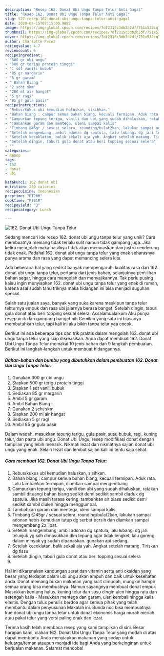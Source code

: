 ```yaml
---
description: "Resep 162. Donat Ubi Ungu Tanpa Telur Anti Gagal"
title: "Resep 162. Donat Ubi Ungu Tanpa Telur Anti Gagal"
slug: 527-resep-162-donat-ubi-ungu-tanpa-telur-anti-gagal
date: 2020-08-15T07:15:00.988Z
image: https://img-global.cpcdn.com/recipes/7df2315c3db2b2df/751x532cq70/162-donat-ubi-ungu-tanpa-telur-foto-resep-utama.jpg
thumbnail: https://img-global.cpcdn.com/recipes/7df2315c3db2b2df/751x532cq70/162-donat-ubi-ungu-tanpa-telur-foto-resep-utama.jpg
cover: https://img-global.cpcdn.com/recipes/7df2315c3db2b2df/751x532cq70/162-donat-ubi-ungu-tanpa-telur-foto-resep-utama.jpg
author: Charlotte Perez
ratingvalue: 4.7
reviewcount: 6
recipeingredient:
- "300 gr ubi ungu"
- "500 gr terigu protein tinggi"
- "1 sdt vanili bubuk"
- "85 gr margarin"
- "5 gr garam"
- " Bahan Biang "
- "2 scht skm"
- "200 ml air hangat"
- "5 gr ragi"
- "85 gr gula pasir"
recipeinstructions:
- "Rebus/kukus ubi kemudian haluskan, sisihkan."
- "Bahan biang : campur semua bahan biang, kecuali fermipan. Aduk rata. Lalu tambahkan fermipan, diamkan sampai mengembang"
- "Campurkan tepung terigu, vanili dan ubi yang sudah dihaluskan, ratakan sambil dituangi bahan biang sedikit demi sedikit sambil diaduk dg spatula. Jika masih terasa kering, tambahkan air biasa sedikit demi sedikit sambil diulen hingga menggumpal."
- "Tambahkan garam dan mentega, uleni sampai kalis"
- "Timbang @45gr / sesuai selera, rounding/bulat2kan, lakukan sampai adonan habis kemudian tutup dg serbet bersih dan diamkan sampai mengembang 2x lipat."
- "Setelah mengembang, ambil adonan dg spatula, lalu lubangi dg jari telunjuk yg sdh dimasukkan dlm tepung agar tidak lengket, lalu goreng dalam minyak yg sudah dipanaskan. gunakan api sedang."
- "Setelah kecoklatan, balik sekali aja yah. Angkat setelah matang. Tiriskan dg tissu"
- "Setelah dingin, taburi gula donat atau beri topping sesuai selera"
- ""
categories:
- Resep
tags:
- 162
- donat
- ubi

katakunci: 162 donat ubi 
nutrition: 250 calories
recipecuisine: Indonesian
preptime: "PT20M"
cooktime: "PT51M"
recipeyield: "3"
recipecategory: Lunch

---
```



![162. Donat Ubi Ungu Tanpa Telur](https://img-global.cpcdn.com/recipes/7df2315c3db2b2df/751x532cq70/162-donat-ubi-ungu-tanpa-telur-foto-resep-utama.jpg)

Sedang mencari ide resep 162. donat ubi ungu tanpa telur yang unik? Cara membuatnya memang tidak terlalu sulit namun tidak gampang juga. Jika keliru mengolah maka hasilnya tidak akan memuaskan dan justru cenderung tidak enak. Padahal 162. donat ubi ungu tanpa telur yang enak seharusnya punya aroma dan rasa yang dapat memancing selera kita.

Ada beberapa hal yang sedikit banyak mempengaruhi kualitas rasa dari 162. donat ubi ungu tanpa telur, pertama dari jenis bahan, selanjutnya pemilihan bahan segar, hingga cara mengolah dan menyajikannya. Tak perlu pusing kalau ingin menyiapkan 162. donat ubi ungu tanpa telur yang enak di rumah, karena asal sudah tahu triknya maka hidangan ini bisa menjadi suguhan spesial.

Salah satu jualan saya, banyak yang suka karena meskipun tanpa telur tekturnya empuk dan rasa ubi jalarnya berasa banget. Setelah dingin, taburi gula donat atau beri topping sesuai selera. Assalamualaikum Aku punya resep unik dan gampang banget nih Cemilan yang satu ini biasanya membutuhkan telur, tapi kali ini aku bikin tanpa telur yaa cocok.


Berikut ini ada beberapa tips dan trik praktis dalam mengolah 162. donat ubi ungu tanpa telur yang siap dikreasikan. Anda dapat membuat 162. Donat Ubi Ungu Tanpa Telur memakai 10 jenis bahan dan 9 langkah pembuatan. Berikut ini langkah-langkah untuk membuat hidangannya.

<!--inarticleads1-->

##### Bahan-bahan dan bumbu yang dibutuhkan dalam pembuatan 162. Donat Ubi Ungu Tanpa Telur:

1. Gunakan 300 gr ubi ungu
1. Siapkan 500 gr terigu protein tinggi
1. Siapkan 1 sdt vanili bubuk
1. Sediakan 85 gr margarin
1. Ambil 5 gr garam
1. Ambil  Bahan Biang :
1. Gunakan 2 scht skm
1. Siapkan 200 ml air hangat
1. Sediakan 5 gr ragi
1. Ambil 85 gr gula pasir


Dalam wadah, masukkan tepung terigu, gula pasir, susu bubuk, ragi, kuning telur, dan pasta ubi ungu. Donat Ubi Ungu, resep modifikasi donat dengan tampilan yang lebih menarik. Nikmati lezat dan nikmatnya sajian donat ubi ungu yang enak. Selain lezat dan lembut sajian kali ini tentu saja sehat. 

<!--inarticleads2-->

##### Cara membuat 162. Donat Ubi Ungu Tanpa Telur:

1. Rebus/kukus ubi kemudian haluskan, sisihkan.
1. Bahan biang : campur semua bahan biang, kecuali fermipan. Aduk rata. Lalu tambahkan fermipan, diamkan sampai mengembang
1. Campurkan tepung terigu, vanili dan ubi yang sudah dihaluskan, ratakan sambil dituangi bahan biang sedikit demi sedikit sambil diaduk dg spatula. Jika masih terasa kering, tambahkan air biasa sedikit demi sedikit sambil diulen hingga menggumpal.
1. Tambahkan garam dan mentega, uleni sampai kalis
1. Timbang @45gr / sesuai selera, rounding/bulat2kan, lakukan sampai adonan habis kemudian tutup dg serbet bersih dan diamkan sampai mengembang 2x lipat.
1. Setelah mengembang, ambil adonan dg spatula, lalu lubangi dg jari telunjuk yg sdh dimasukkan dlm tepung agar tidak lengket, lalu goreng dalam minyak yg sudah dipanaskan. gunakan api sedang.
1. Setelah kecoklatan, balik sekali aja yah. Angkat setelah matang. Tiriskan dg tissu
1. Setelah dingin, taburi gula donat atau beri topping sesuai selera
1. 


Hal ini dikarenakan kandungan serat dan vitamin serta anti oksidan yang besar yang terdapat dalam ubi ungu akan ampuh dan baik untuk kesehatan anda. Donat memang bukan makanan yang sulit dimudah, mungkin hampir semua orang bisa membuatnya. Namun sayangnya membuat donat empuk Masukkan kentang halus, kuning telur dan susu dingin ulen hingga rata dan setengah kalis - Masukkan mentega dan garam, ulen kembali hingga kalis elastis. Dengan tulus penulis berdoa agar semua pihak yang telah membantu dalam penyusunan Makalah ini. Bunda ncc bisa membuatnya kue donat ubi ungu tanpa telur untuk donat ekonomis harga murah meriah atau pakai telur yang versi paling enak dan lezat. 

Terima kasih telah membaca resep yang kami tampilkan di sini. Besar harapan kami, olahan 162. Donat Ubi Ungu Tanpa Telur yang mudah di atas dapat membantu Anda menyiapkan makanan yang sedap untuk keluarga/teman ataupun menjadi ide bagi Anda yang berkeinginan untuk berjualan makanan. Selamat mencoba!
